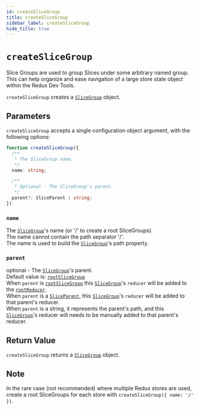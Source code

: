 ```yaml
---
id: createSliceGroup
title: createSliceGroup
sidebar_label: createSliceGroup
hide_title: true
---
```


# `createSliceGroup`

Slice Groups are used to group Slices under some arbitrary named group.
This can help organize and ease navigation of a large store state object
within the Redux Dev Tools.

`createSliceGroup` creates a [`SliceGroup`](/slices-for-redux/docs/api/SliceGroup) object.

## Parameters

`createSliceGroup` accepts a single configuration object argument, with the following options:

```ts
function createSliceGroup({
  /**
   * The SliceGroup name.
   */
  name: string;

  /**
   * Optional - The SliceGroup's parent.
   */
  parent?: SliceParent | string;
})
```

### `name`

The [`SliceGroup`](/slices-for-redux/docs/api/SliceGroup)'s name (or '/' to create a root SliceGroups).  
The name cannot contain the path separator '/'.  
The name is used to build the [`SliceGroup`](/slices-for-redux/docs/api/SliceGroup)'s path property.

### `parent`

optional - The [`SliceGroup`](/slices-for-redux/docs/api/SliceGroup)'s parent.  
Default value is: [`rootSliceGroup`](/slices-for-redux/docs/api/rootSliceGroup)  
When `parent` is [`rootSliceGroup`](/slices-for-redux/docs/api/rootSliceGroup) this [`SliceGroup`](/slices-for-redux/docs/api/SliceGroup)'s `reducer` will be added to the [`rootReducer`](/slices-for-redux/docs/api/rootReducer).  
When `parent` is a [`SliceParent`](/slices-for-redux/docs/api/SliceParent), this [`SliceGroup`](/slices-for-redux/docs/api/SliceGroup)'s `reducer` will be added to that parent's reducer.  
When `parent` is a string, it represents the parent's path, and this
[`SliceGroup`](/slices-for-redux/docs/api/SliceGroup)'s reducer will needs to be manually added to that parent's reducer.

## Return Value

`createSliceGroup` returns a [`SliceGroup`](/slices-for-redux/docs/api/SliceGroup) object.

## Note

In the rare case (not recommended) where multiple Redux stores are used, create a
root SliceGroups for each store with `createSliceGroup({ name: '/' })`.
